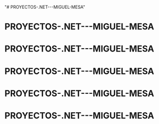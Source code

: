 "# PROYECTOS-.NET---MIGUEL-MESA"  
# PROYECTOS-.NET---MIGUEL-MESA
# PROYECTOS-.NET---MIGUEL-MESA
# PROYECTOS-.NET---MIGUEL-MESA
# PROYECTOS-.NET---MIGUEL-MESA
# PROYECTOS-.NET---MIGUEL-MESA
